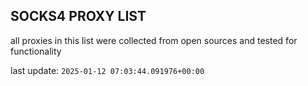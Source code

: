 ## SOCKS4 PROXY LIST

all proxies in this list were collected from open sources and tested for functionality

last update: `2025-01-12 07:03:44.091976+00:00`